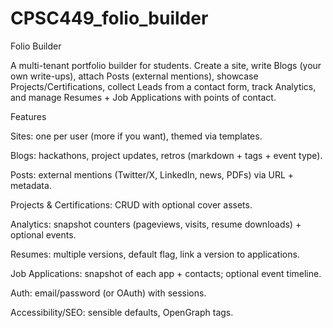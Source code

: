 # CPSC449_folio_builder
Folio Builder

A multi-tenant portfolio builder for students. Create a site, write Blogs (your own write-ups), attach Posts (external mentions), showcase Projects/Certifications, collect Leads from a contact form, track Analytics, and manage Resumes + Job Applications with points of contact.


Features

Sites: one per user (more if you want), themed via templates.

Blogs: hackathons, project updates, retros (markdown + tags + event type).

Posts: external mentions (Twitter/X, LinkedIn, news, PDFs) via URL + metadata.

Projects & Certifications: CRUD with optional cover assets.

Analytics: snapshot counters (pageviews, visits, resume downloads) + optional events.

Resumes: multiple versions, default flag, link a version to applications.

Job Applications: snapshot of each app + contacts; optional event timeline.

Auth: email/password (or OAuth) with sessions.

Accessibility/SEO: sensible defaults, OpenGraph tags.
